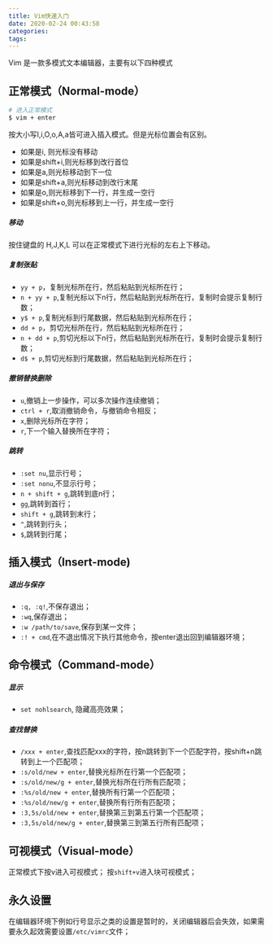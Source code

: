 ```yaml
---
title: Vim快速入门
date: 2020-02-24 00:43:58
categories:
tags:
---
```



Vim 是一款多模式文本编辑器，主要有以下四种模式

## 正常模式（Normal-mode）

```bash
# 进入正常模式
$ vim + enter
```

按大小写I,i,O,o,A,a皆可进入插入模式。但是光标位置会有区别。

 - 如果是i, 则光标没有移动
 - 如果是shift+i,则光标移到改行首位
 - 如果是a,则光标移动到下一位
 - 如果是shift+a,则光标移动到改行末尾
 - 如果是o,则光标移到下一行，并生成一空行
 - 如果是shift+o,则光标移到上一行，并生成一空行


##### 移动
按住键盘的 H,J,K,L 可以在正常模式下进行光标的左右上下移动。

##### 复制张贴
- `yy + p`，复制光标所在行，然后粘贴到光标所在行；
- `n + yy + p`,复制光标以下n行，然后粘贴到光标所在行，复制时会提示复制行数；
- `y$ + p`,复制光标到行尾数据，然后粘贴到光标所在行；
- `dd + p`，剪切光标所在行，然后粘贴到光标所在行；
- `n + dd + p`,剪切光标以下n行，然后粘贴到光标所在行，复制时会提示复制行数；
- `d$ + p`,剪切光标到行尾数据，然后粘贴到光标所在行；

##### 撤销替换删除
- `u`,撤销上一步操作，可以多次操作连续撤销；
- `ctrl + r`,取消撤销命令，与撤销命令相反；
- `x`,删除光标所在字符；
- `r`,下一个输入替换所在字符；

##### 跳转
- `:set nu`,显示行号；
- `:set nonu`,不显示行号；
- `n + shift + g`,跳转到底n行；
- `gg`,跳转到首行；
- `shift + g`,跳转到末行；
- `^`,跳转到行头；
- `$`,跳转到行尾；


## 插入模式（Insert-mode)

##### 退出与保存
- `:q, :q!`,不保存退出；
- `:wq`,保存退出；
- `:w /path/to/save`,保存到某一文件；
- `:! + cmd`,在不退出情况下执行其他命令，按enter退出回到编辑器环境；


## 命令模式（Command-mode）

##### 显示
- `set nohlsearch`, 隐藏高亮效果；

##### 查找替换
- `/xxx + enter`,查找匹配xxx的字符，按n跳转到下一个匹配字符，按shift+n跳转到上一个匹配项；
- `:s/old/new + enter`,替换光标所在行第一个匹配项； 
- `:s/old/new/g + enter`,替换光标所在行所有匹配项； 
- `:%s/old/new + enter`,替换所有行第一个匹配项； 
- `:%s/old/new/g + enter`,替换所有行所有匹配项； 
- `:3,5s/old/new + enter`,替换第三到第五行第一个匹配项； 
- `:3,5s/old/new/g + enter`,替换第三到第五行所有匹配项； 

## 可视模式（Visual-mode）

正常模式下按v进入可视模式；
按`shift+v`进入块可视模式；


## 永久设置
在编辑器环境下例如行号显示之类的设置是暂时的，关闭编辑器后会失效，如果需要永久起效需要设置`/etc/vimrc`文件；
